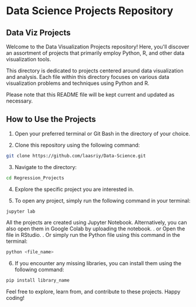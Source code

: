 # Data Science Projects Repository
## Data Viz Projects

Welcome to the Data Visualization Projects repository! Here, you'll discover an assortment of projects that primarily employ Python, R, and other data visualization tools.

This directory is dedicated to projects centered around data visualization and analysis. Each file within this directory focuses on various data visualization problems and techniques using Python and R.

Please note that this README file will be kept current and updated as necessary.

## How to Use the Projects

1. Open your preferred terminal or Git Bash in the directory of your choice.

2. Clone this repository using the following command:
```bash
git clone https://github.com/laasriy/Data-Science.git
```

3. Navigate to the directory:
```bash
cd Regression_Projects
```

4. Explore the specific project you are interested in.

5. To open any project, simply run the following command in your terminal:
```bash
jupyter lab
```
All the projects are created using Jupyter Notebook. Alternatively, you can also open them in Google Colab by uploading the notebook.
 . or Open the file in RStudio.
 . Or simply run the Python file using this command in the terminal:
 ```bash
 python <file_name>
 ```

6. If you encounter any missing libraries, you can install them using the following command:
```bash
pip install library_name
```

Feel free to explore, learn from, and contribute to these projects. Happy coding!